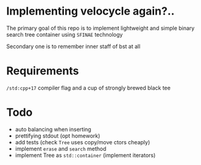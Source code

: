 Implementing velocycle again?..
=====

The primary goal of this repo is to implement
lightweight and simple binary search tree container using `SFINAE` technology

Secondary one is to remember inner staff of bst at all

Requirements
======

`/std:cpp+17` compiler flag and a cup of strongly brewed black tee

Todo
======
- auto balancing when inserting
- prettifying stdout (opt homework)
- add tests (check `Tree` uses copy/move ctors cheaply)
- implement `erase` and `search` method
- implement Tree as `std::container` (implement iterators)
